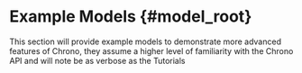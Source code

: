 Example Models {#model_root}
==========================

This section will provide example models to demonstrate more advanced features of Chrono, they assume a higher level of familiarity with the Chrono API and will note be as verbose as the Tutorials